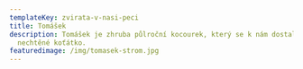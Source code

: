 ```yaml
---
templateKey: zvirata-v-nasi-peci
title: Tomášek
description: Tomášek je zhruba půlroční kocourek, který se k nám dostal jako
  nechtěné koťátko.
featuredimage: /img/tomasek-strom.jpg
---
```

